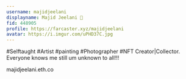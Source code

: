```yaml
---
username: majidjeelani
displayname: Majid Jeelani 🎩
fid: 448905
profile: https://farcaster.xyz/majidjeelani
avatar: https://i.imgur.com/uPHD37C.jpg
---
```

#Selftaught #Artist #painting #Photographer #NFT Creator|Collector. Everyone knows me still um unknown to all!!!  
  
majidjeelani.eth.co  
